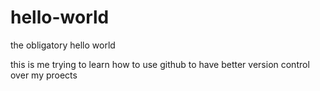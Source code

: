# hello-world
the obligatory hello world

this is me trying to learn how to use github to have better version control over my proects
